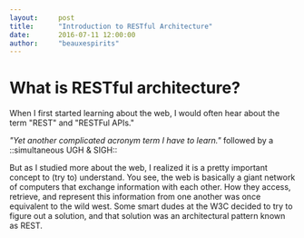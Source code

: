 ```yaml
---
layout:     post
title:      "Introduction to RESTful Architecture"
date:       2016-07-11 12:00:00
author:     "beauxespirits"
---
```


<h1>What is RESTful architecture?</h1>

<p>When I first started learning about the web, I would often hear about the term "REST" and "RESTFul APIs."</p>

<em>"Yet another complicated acronym term I have to learn."</em> followed by a ::simultaneous UGH & SIGH::

<p>But as I studied more about the web, I realized it is a pretty important concept to (try to) understand. You see, the web is basically a giant network of computers that exchange information with each other. How they access, retrieve, and represent this information from one another was once equivalent to the wild west. Some smart dudes at the W3C decided to try to figure out a solution, and that solution was an architectural pattern known as REST.</p>